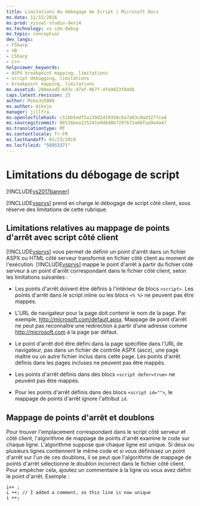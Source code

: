 ```yaml
---
title: Limitations du débogage de Script | Microsoft Docs
ms.date: 11/15/2016
ms.prod: visual-studio-dev14
ms.technology: vs-ide-debug
ms.topic: conceptual
dev_langs:
- FSharp
- VB
- CSharp
- C++
helpviewer_keywords:
- ASPX breakpoint mapping, limitations
- script debugging, limitations
- breakpoint mapping, limitations
ms.assetid: 280eead5-693c-47af-967f-dfe9d23f84db
caps.latest.revision: 25
author: MikeJo5000
ms.author: mikejo
manager: jillfra
ms.openlocfilehash: c51bb5edf5a139d2d19350c6a7a83c0ad3277ce4
ms.sourcegitcommit: 8b538eea125241e9d6d8b7297b72a66faa9a4a47
ms.translationtype: MT
ms.contentlocale: fr-FR
ms.lasthandoff: 01/23/2019
ms.locfileid: "58953371"
---
```

# <a name="limitations-on-script-debugging"></a>Limitations du débogage de script
[!INCLUDE[vs2017banner](../includes/vs2017banner.md)]

[!INCLUDE[vsprvs](../includes/vsprvs-md.md)] prend en charge le débogage de script côté client, sous réserve des limitations de cette rubrique.  
  
## <a name="limitations-on-breakpoint-mapping-with-client-side-script"></a>Limitations relatives au mappage de points d'arrêt avec script côté client  
 [!INCLUDE[vsprvs](../includes/vsprvs-md.md)] vous permet de définir un point d'arrêt dans un fichier ASPX ou HTML côté serveur transformé en fichier côté client au moment de l'exécution. [!INCLUDE[vsprvs](../includes/vsprvs-md.md)] mappe le point d'arrêt à partir du fichier côté serveur à un point d'arrêt correspondant dans le fichier côté client, selon les limitations suivantes :  
  
-   Les points d'arrêt doivent être définis à l'intérieur de blocs `<script>`. Les points d'arrêt dans le script inline ou les blocs `<% %>` ne peuvent pas être mappés.  
  
-   L'URL de navigateur pour la page doit contenir le nom de la page. Par exemple, http://microsoft.com/default.apsx. Mappage de point d’arrêt ne peut pas reconnaître une redirection à partir d’une adresse comme http://microsoft.com à la page par défaut.  
  
-   Le point d'arrêt doit être défini dans la page spécifiée dans l'URL de navigateur, pas dans un fichier de contrôle ASPX (ascx), une page maître ou un autre fichier inclus dans cette page. Les points d'arrêt définis dans les pages incluses ne peuvent pas être mappés.  
  
-   Les points d'arrêt définis dans des blocs `<script defer=true>` ne peuvent pas être mappés.  
  
-   Pour les points d'arrêt définis dans des blocs `<script id="">`, le mappage de points d'arrêt ignore l'attribut `id`.  
  
## <a name="breakpoint-mapping-and-duplicate-lines"></a>Mappage de points d'arrêt et doublons  
 Pour trouver l'emplacement correspondant dans le script côté serveur et côté client, l'algorithme de mappage de points d'arrêt examine le code sur chaque ligne. L'algorithme suppose que chaque ligne est unique. Si deux ou plusieurs lignes contiennent le même code et si vous définissez un point d'arrêt sur l'un de ces doublons, il se peut que l'algorithme de mappage de points d'arrêt sélectionne le doublon incorrect dans le fichier côté client. Pour empêcher cela, ajoutez un commentaire à la ligne où vous avez défini le point d'arrêt. Exemple :  
  
```  
i++ ;  
i ++; // I added a comment, so this line is now unique  
i ++;  
```
